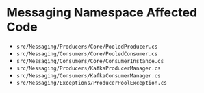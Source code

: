 # Messaging Namespace Affected Code

- `src/Messaging/Producers/Core/PooledProducer.cs`
- `src/Messaging/Consumers/Core/PooledConsumer.cs`
- `src/Messaging/Consumers/Core/ConsumerInstance.cs`
- `src/Messaging/Producers/KafkaProducerManager.cs`
- `src/Messaging/Consumers/KafkaConsumerManager.cs`
- `src/Messaging/Exceptions/ProducerPoolException.cs`
